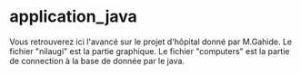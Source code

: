 # application_java
Vous retrouverez ici l'avancé sur le projet d'hôpital donné par M.Gahide.
Le fichier "nilaugi" est la partie graphique. Le fichier "computers" est la partie de connection à la base de donnée par le java.

